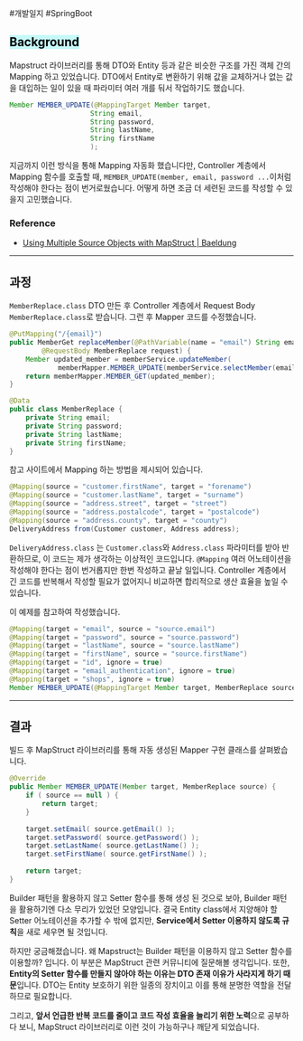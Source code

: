 #개발일지 #SpringBoot 

## <mark style="background: #ABF7F7A6;">Background</mark> 

Mapstruct 라이브러리를 통해 DTO와 Entity 등과 같은 비슷한 구조를 가진 객체 간의 Mapping 하고 있었습니다. DTO에서 Entity로 변환하기 위해 값을 교체하거나 없는 값을 대입하는 일이 있을 때 파라미터 여러 개를 둬서 작업하기도 했습니다.

```java title:example
Member MEMBER_UPDATE(@MappingTarget Member target, 
					String email,
					String password,
					String lastName,
					String firstName
					);
```

지금까지 이런 방식을 통해 Mapping 자동화 했습니다만, Controller 계층에서 Mapping 함수를 호출할 때, `MEMBER_UPDATE(member, email, password ...`이처럼 작성해야 한다는 점이 번거로웠습니다. 어떻게 하면 조금 더 세련된 코드를 작성할 수 있을지 고민했습니다.

### Reference
- [Using Multiple Source Objects with MapStruct | Baeldung](https://www.baeldung.com/mapstruct-multiple-source-objects)

---
## 과정

`MemberReplace.class` DTO 만든 후 Controller 계층에서 Request Body `MemberReplace.class`로 받습니다. 그런 후 Mapper 코드를 수정했습니다.

```java title:Controller
@PutMapping("/{email}")  
public MemberGet replaceMember(@PathVariable(name = "email") String email,  
        @RequestBody MemberReplace request) {  
    Member updated_member = memberService.updateMember(  
            memberMapper.MEMBER_UPDATE(memberService.selectMember(email), request));  
    return memberMapper.MEMBER_GET(updated_member);  
}
```

```java title:MemberReplace
@Data  
public class MemberReplace {  
    private String email;  
    private String password;  
    private String lastName;  
    private String firstName;  
}
```

참고 사이트에서 Mapping 하는 방법을 제시되어 있습니다.

```java title:exampleMapper
@Mapping(source = "customer.firstName", target = "forename") 
@Mapping(source = "customer.lastName", target = "surname") 
@Mapping(source = "address.street", target = "street") 
@Mapping(source = "address.postalcode", target = "postalcode") 
@Mapping(source = "address.county", target = "county") 
DeliveryAddress from(Customer customer, Address address);
```

`DeliveryAddress.class` 는 `Customer.class`와 `Address.class` 파라미터를 받아 반환하므로, 이 코드는 제가 생각하는 이상적인 코드입니다. `@Mapping` 여러 어노테이션을 작성해야 한다는 점이 번거롭지만 한번 작성하고 끝날 일입니다. Controller 계층에서 긴 코드를 반복해서 작성할 필요가 없어지니 비교하면 합리적으로 생산 효율을 높일 수 있습니다.

이 예제를 참고하여 작성했습니다.

```java title:Mapper
@Mapping(target = "email", source = "source.email")  
@Mapping(target = "password", source = "source.password")  
@Mapping(target = "lastName", source = "source.lastName")  
@Mapping(target = "firstName", source = "source.firstName")  
@Mapping(target = "id", ignore = true)  
@Mapping(target = "email_authentication", ignore = true)  
@Mapping(target = "shops", ignore = true)  
Member MEMBER_UPDATE(@MappingTarget Member target, MemberReplace source);
```

---
## 결과

빌드 후 MapStruct 라이브러리를 통해 자동 생성된 Mapper 구현 클래스를 살펴봤습니다.

```java title:MapStructImpl
@Override  
public Member MEMBER_UPDATE(Member target, MemberReplace source) {  
    if ( source == null ) {  
        return target;  
    }  
  
    target.setEmail( source.getEmail() );  
    target.setPassword( source.getPassword() );  
    target.setLastName( source.getLastName() );  
    target.setFirstName( source.getFirstName() );  
  
    return target;  
}
```

Builder 패턴을 활용하지 않고 Setter 함수를 통해 생성 된 것으로 보아, Builder 패턴을 활용하기엔 다소 무리가 있었던 모양입니다. 결국 Entity class에서 지양해야 할 Setter 어노테이션을 추가할 수 밖에 없지만, **Service에서 Setter 이용하지 않도록 규칙**을 새로 세우면 될 것입니다.

하지만 궁금해졌습니다. 왜 Mapstruct는 Builder 패턴을 이용하지 않고 Setter 함수를 이용할까? 입니다. 이 부분은 MapStruct 관련 커뮤니티에 질문해볼 생각입니다.
또한, **Entity의 Setter 함수를 만들지 않아야 하는 이유는 DTO 존재 이유가 사라지게 하기 때문**입니다. DTO는 Entity 보호하기 위한 일종의 장치이고 이를 통해 분명한 역할을 전달하므로 필요합니다.

그리고, **앞서 언급한 반복 코드를 줄이고 코드 작성 효율을 늘리기 위한 노력**으로 공부하다 보니, MapStruct 라이브러리로 이런 것이 가능하구나 깨닫게 되었습니다.